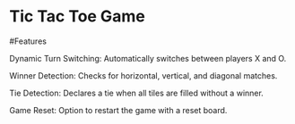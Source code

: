 # Tic Tac Toe Game



#Features

  Dynamic Turn Switching: Automatically switches between players X and O.

  Winner Detection: Checks for horizontal, vertical, and diagonal matches.

  Tie Detection: Declares a tie when all tiles are filled without a winner.

  Game Reset: Option to restart the game with a reset board.
